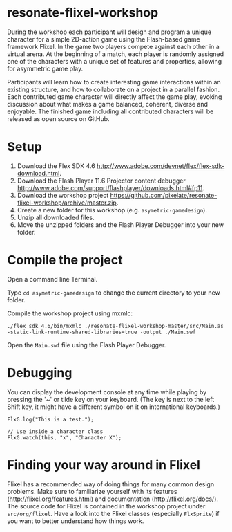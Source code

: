 resonate-flixel-workshop
========================

During the workshop each participant will design and program a unique character for a simple 2D-action game using the Flash-based game framework Flixel. In the game two players compete against each other in a virtual arena. At the beginning of a match, each player is randomly assigned one of the characters with a unique set of features and properties, allowing for asymmetric game play.

Participants will learn how to create interesting game interactions within an existing structure, and how to collaborate on a project in a parallel fashion. Each contributed game character will directly affect the game play, evoking discussion about what makes a game balanced, coherent, diverse and enjoyable. The finished game including all contributed characters will be released as open source on GitHub.

# Setup

1. Download the Flex SDK 4.6 http://www.adobe.com/devnet/flex/flex-sdk-download.html.
2. Download the Flash Player 11.6 Projector content debugger http://www.adobe.com/support/flashplayer/downloads.html#fp11.
3. Download the workshop project https://github.com/pixelate/resonate-flixel-workshop/archive/master.zip.
4. Create a new folder for this workshop (e.g. ```asymetric-gamedesign```).
5. Unzip all downloaded files.
6. Move the unzipped folders and the Flash Player Debugger into your new folder.

# Compile the project

Open a command line Terminal.

Type ```cd asymetric-gamedesign``` to change the current directory to your new folder.

Compile the workshop project using mxmlc:
```
./flex_sdk_4.6/bin/mxmlc ./resonate-flixel-workshop-master/src/Main.as -static-link-runtime-shared-libraries=true -output ./Main.swf
```

Open the ```Main.swf``` file using the Flash Player Debugger.

# Debugging

You can display the development console at any time while playing by pressing the '~' or tilde key on your keyboard. (The key is next to the left Shift key, it might have a different symbol on it on international keyboards.)

```
FlxG.log("This is a test.");

// Use inside a character class
FlxG.watch(this, "x", "Character X");
```

# Finding your way around in Flixel

Flixel has a recommended way of doing things for many common design problems. Make sure to familiarize   yourself with its features (http://flixel.org/features.html) and documentation (http://flixel.org/docs/). The source code for Flixel is contained in the workshop project under ```src/org/flixel```. Have a look into the Flixel classes (especially ```FlxSprite```) if you want to better understand how things work.